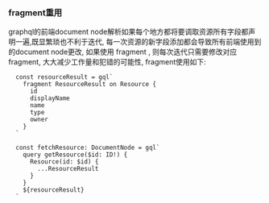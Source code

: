 ### fragment重用
 graphql的前端document node解析如果每个地方都将要调取资源所有字段都声明一遍,既显繁琐也不利于迭代, 每一次资源的新字段添加都会导致所有前端使用到的document node更改, 如果使用 fragment , 则每次迭代只需要修改对应fragment, 大大减少工作量和犯错的可能性, fragment使用如下:

```
  const resourceResult = gql`
    fragment ResourceResult on Resource {
      id
      displayName
      name
      type
      owner
    }
  `

  const fetchResource: DocumentNode = gql`
    query getResource($id: ID!) {
      Resource(id: $id) {
        ...ResourceResult
      }
    }
    ${resourceResult}
  `
```
